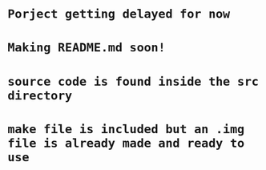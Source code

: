# ```Porject getting delayed for now```
# ```Making README.md soon!```
# ```source code is found inside the src directory```
# ```make file is included but an .img file is already made and ready to use```
